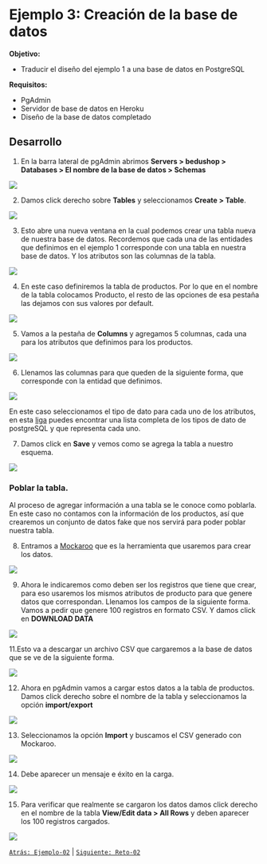 # Ejemplo 3: Creación de la base de datos

**Objetivo:**

- Traducir el diseño del ejemplo 1 a una base de datos en PostgreSQL

**Requisitos:**

- PgAdmin
- Servidor de base de datos en Heroku
- Diseño de la base de datos completado

## Desarrollo

1. En la barra lateral de pgAdmin abrimos **Servers > bedushop > Databases > El nombre de la base de datos > Schemas**

<img src="img/img1.png">

2. Damos click derecho sobre **Tables** y seleccionamos **Create > Table**.

<img src="img/img2.png">

3. Esto abre una nueva ventana en la cual podemos crear una tabla nueva de nuestra base de datos. Recordemos que cada una de las entidades que definimos en el ejemplo 1 corresponde con una tabla en nuestra base de datos. Y los atributos son las columnas de la tabla.

<img src="img/img3.png">

4. En este caso definiremos la tabla de productos. Por lo que en el nombre de la tabla colocamos Producto, el resto de las opciones de esa pestaña las dejamos con sus valores por default. 

<img src="img/img4.png">

5. Vamos a la pestaña de **Columns** y agregamos 5 columnas, cada una para los atributos que definimos para los productos.

<img src="img/img5.png">

6. Llenamos las columnas para que queden de la siguiente forma, que corresponde con la entidad que definimos.

<img src="img/img6.png">

En este caso seleccionamos el tipo de dato para cada uno de los atributos, en esta [liga](https://www.postgresql.org/docs/9.5/datatype.html) puedes encontrar una lista completa de los tipos de dato de postgreSQL y que representa cada uno. 

7. Damos click en **Save** y vemos como se agrega la tabla a nuestro esquema.

<img src="img/img7.png">

### Poblar la tabla. 

Al proceso de agregar información a una tabla se le conoce como poblarla. En este caso no contamos con la información de los productos, así que crearemos un conjunto de datos fake que nos servirá para poder poblar nuestra tabla.

8. Entramos a [Mockaroo](https://www.mockaroo.com/) que es la herramienta que usaremos para crear los datos.

<img src="img/img8.png">

9. Ahora le indicaremos como deben ser los registros que tiene que crear, para eso usaremos los mismos atributos de producto para que genere datos que correspondan. Llenamos los campos de la siguiente forma. Vamos a pedir que genere 100 registros en formato CSV. Y damos click en **DOWNLOAD DATA** 

<img src="img/img9.png">

11.Esto va a descargar un archivo CSV que cargaremos a la base de datos que se ve de la siguiente forma.

<img src="img/img11.png">

12. Ahora en pgAdmin vamos a cargar estos datos a la tabla de productos. Damos click derecho sobre el nombre de la tabla y seleccionamos la opción **import/export**

<img src="img/img12.png">

13. Seleccionamos la opción **Import** y buscamos el CSV generado con Mockaroo.

<img src="img/img13.png">

14. Debe aparecer un mensaje e éxito en la carga.

<img src="img/img14.png">

15. Para verificar que realmente se cargaron los datos damos click derecho en el nombre de la tabla **View/Edit data > All Rows** y deben aparecer los 100 registros cargados.

<img src="img/img15.png">

[`Atrás: Ejemplo-02`](../Ejemplo-02) | [`Siguiente: Reto-02`](../Reto-02)
